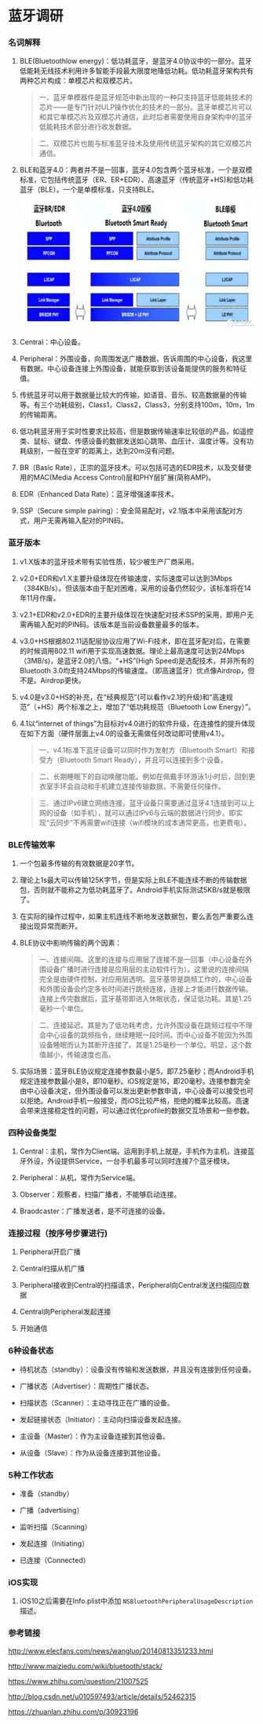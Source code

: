 # 蓝牙调研

### 名词解释

1. BLE(Bluetoothlow energy)：低功耗蓝牙，是蓝牙4.0协议中的一部分。蓝牙低能耗无线技术利用许多智能手段最大限度地降低功耗。低功耗蓝牙架构共有两种芯片构成：单模芯片和双模芯片。

	> 一、蓝牙单模器件是蓝牙规范中新出现的一种只支持蓝牙低能耗技术的芯片——是专门针对ULP操作优化的技术的一部分。蓝牙单模芯片可以和其它单模芯片及双模芯片通信，此时后者需要使用自身架构中的蓝牙低能耗技术部分进行收发数据。

	> 二、双模芯片也能与标准蓝牙技术及使用传统蓝牙架构的其它双模芯片通信。

2. BLE和蓝牙4.0：两者并不是一回事，蓝牙4.0包含两个蓝牙标准，一个是双模标准，它包括传统蓝牙（ER、ER+EDR）、高速蓝牙（传统蓝牙+HS)和低功耗蓝牙（BLE）。一个是单模标准，只支持BLE。


	![Mou icon](../Images/bluetooth.jpg)


3. Central：中心设备。

4. Peripheral：外围设备，向周围发送广播数据，告诉周围的中心设备，我这里有数据。中心设备连接上外围设备，就能获取到该设备能提供的服务和特征值。

5. 传统蓝牙可以用于数据量比较大的传输，如语音、音乐、较高数据量的传输等。有三个功耗级别，Class1，Class2，Class3，分别支持100m，10m，1m的传输距离。

6. 低功耗蓝牙用于实时性要求比较高，但是数据传输速率比较低的产品，如遥控类、鼠标、键盘、传感设备的数据发送如心跳带、血压计、温度计等。没有功耗级别，一般在空旷的距离上，达到20m没有问题。

7. BR（Basic Rate），正宗的蓝牙技术。可以包括可选的EDR技术，以及交替使用的MAC(Media Access Control)层和PHY层扩展(简称AMP)。

8. EDR（Enhanced Data Rate）：蓝牙增强速率技术。

9. SSP（Secure simple pairing）：安全简易配对，v2.1版本中采用该配对方式，用户无需再输入配对的PIN码。



### 蓝牙版本

1. v1.X版本的蓝牙技术带有实验性质，较少被生产厂商采用。

2. v2.0+EDR和v1.X主要升级体现在传输速度，实际速度可以达到3Mbps（384KB/s）。但该版本由于配对困难，采用的设备仍然较少，该标准将在14年11月作废。

3. v2.1+EDR和v2.0+EDR的主要升级体现在快速配对技术SSP的采用，即用户无需再输入配对的PIN码。该版本是当前设备数量最多的版本。

4. v3.0+HS根据802.11适配层协议应用了Wi-Fi技术，即在蓝牙配对后，在需要的时候调用802.11 wifi用于实现高速数据。理论上最高速度可达到24Mbps（3MB/s)，是蓝牙2.0的八倍。“+HS”(High Speed)是选配技术，并非所有的Bluetooth 3.0均支持24Mbps的传输速度。（即高速蓝牙）优点像Airdrop，但不是。Airdrop更快。

5. v4.0是v3.0+HS的补充，在“经典规范”(可以看作v2.1的升级)和“高速规范”（+HS）两个标准之上，增加了“低功耗规范（Bluetooth Low Energy）”。

6. 4.1以“internet of things”为目标对v4.0进行的软件升级，在连接性的提升体现在如下方面（硬件层面上v4.0的设备无需做任何改动即可使用v4.1）。

	> 一、v4.1标准下蓝牙设备可以同时作为发射方（Bluetooth Smart）和接受方（Bluetooth Smart Ready），并且可以连接到多个设备。

	> 二、长期睡眠下的自动唤醒功能。例如在佩戴手环游泳1小时后，回到更衣室手环会自动和手机建立连接传输数据，不需要任何操作。

	> 三、通过IPv6建立网络连接。蓝牙设备只需要通过蓝牙4.1连接到可以上网的设备（如手机），就可以通过IPv6与云端的数据进行同步。即实现“云同步”不再需要wifi连接（wifi模块的成本通常更高，也更费电）。 


### BLE传输效率

1. 一个包最多传输的有效数据是20字节。

2. 理论上1s最大可以传输125K字节，但是实际上BLE不能连续不断的传输数据包，否则就不能称之为低功耗蓝牙了。Android手机实际测试5KB/s就是极限了。

3. 在实际的操作过程中，如果主机连线不断地发送数据包，要么丢包严重要么连接出现异常而断开。

4. BLE协议中影响传输的两个因素：

 	> 一、连接间隔。这里的连接与应用层了连接不是一回事（中心设备在外围设备广播时进行连接是应用层的主动软件行为）。这里说的连接间隔完全是由硬件控制，对应用层透明。蓝牙基带是跳频工作的，中心设备和外围设备会约定多长时间进行跳频连接，连接上才能进行数据传输。连接上传完数据后，蓝牙基带即进入休眠状态，保证低功耗。其是1.25毫秒一个单位。

 	> 二、连接延迟。其是为了低功耗考虑，允许外围设备在跳频过程中不理会中心设备的跳频指令，继续睡眠一段时间。而中心设备不能因为外围设备睡眠而认为其断开连接了。其是1.25毫秒一个单位。明显，这个数值越小，传输速度也高。 

5. 实际场景：蓝牙BLE协议规定连接参数最小是5，即7.25毫秒；而Android手机规定连接参数最小是8，即10毫秒。iOS规定是16，即20毫秒。连接参数完全由中心设备决定，但外围设备可以发出更新参数申请，中心设备可以接受也可以拒绝。Android手机一般接受，而iOS比较严格，拒绝的概率比较高。高速会带来连接稳定性的问题，可以通过优化profile的数据交互场景和一些参数。


### 四种设备类型

1. Central：主机，常作为Client端。运用到手机上就是，手机作为主机，连接蓝牙外设，外设提供Service，一台手机最多可以同时连接7个蓝牙模块。

2. Peripheral：从机，常作为Service端。

3. Observer：观察者，扫描广播者，不能够启动连接。

4. Braodcaster：广播发送者，是不可连接的设备。


### 连接过程（按序号步骤进行)

1. Peripheral开启广播

2. Central扫描从机广播

3. Peripheral接收到Central的扫描请求，Peripheral向Central发送扫描回应数据

4. Central向Peripheral发起连接

5. 开始通信

### 6种设备状态

 * 待机状态（standby）：设备没有传输和发送数据，并且没有连接到任何设备。

 * 广播状态（Advertiser）：周期性广播状态。

 * 扫描状态（Scanner）：主动寻找正在广播的设备。

 * 发起链接状态（Initiator）：主动向扫描设备发起连接。

 * 主设备（Master）：作为主设备连接到其他设备。

 * 从设备（Slave）：作为从设备连接到其他设备。

### 5种工作状态

 * 准备（standby）

 * 广播（advertising）

 * 监听扫描（Scanning）

 * 发起连接（Initiating）

 * 已连接（Connected）

### iOS实现

 1. iOS10之后需要在Info.plist中添加 `NSBluetoothPeripheralUsageDescription` 描述。


### 参考链接

 http://www.elecfans.com/news/wangluo/20140813351233.html

 http://www.maiziedu.com/wiki/bluetooth/stack/

 https://www.zhihu.com/question/21007525

 http://blog.csdn.net/u010597493/article/details/52462315

 https://zhuanlan.zhihu.com/p/30923196

